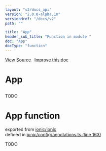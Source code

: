 ```yaml
---
layout: "v2/docs_api"
version: "2.0.0-alpha.10"
versionHref: "/docs/v2"
path: ""

title: "App"
header_sub_title: "Function in module "
doc: "App"
docType: "function"
---
```



<div class="improve-docs">
  <a href='http://github.com/driftyco/ionic/tree/master/#L'>
    View Source
  </a>
  &nbsp;
  <a href='http://github.com/driftyco/ionic/edit/master/#L'>
    Improve this doc
  </a>
</div>




<h1 class="api-title">

  App



</h1>





TODO



<h1 class="class export">App <span class="type">function</span></h1>
<p class="module">exported from <a href='undefined'>ionic/ionic</a><br/>
defined in <a href="https://github.com/driftyco/ionic2/tree/master/ionic/config/annotations.ts#L163-L192">ionic/config/annotations.ts (line 163)</a>
</p>
<p><p>TODO</p>
</p>


